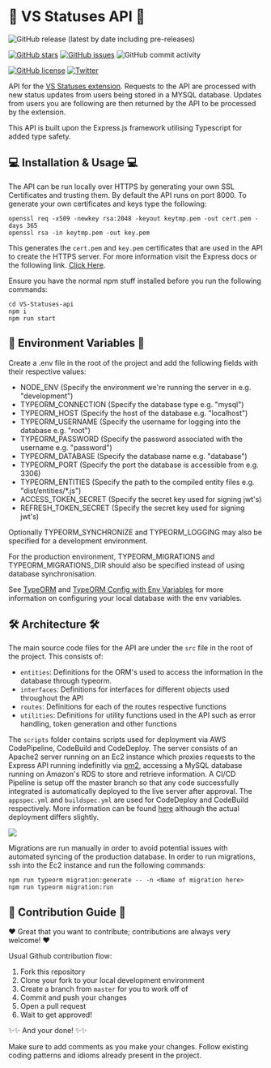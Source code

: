 # :loudspeaker: VS Statuses API :loudspeaker:
![GitHub release (latest by date including pre-releases)](https://img.shields.io/github/v/release/aleung27/VS-Statuses-api?include_prereleases)

[![GitHub stars](https://img.shields.io/github/stars/aleung27/VS-Statuses-api)](https://github.com/aleung27/VS-Statuses-api/stargazers)
[![GitHub issues](https://img.shields.io/github/issues/aleung27/VS-Statuses-api)](https://github.com/aleung27/VS-Statuses-api/issues)
![GitHub commit activity](https://img.shields.io/github/commit-activity/y/aleung27/VS-Statuses-api)

[![GitHub license](https://img.shields.io/github/license/aleung27/VS-Statuses-api)](https://github.com/aleung27/VS-Statuses-api/blob/master/LICENSE)
[![Twitter](https://img.shields.io/twitter/url?style=social&url=https%3A%2F%2Fgithub.com%2Faleung27%2FVS-Statuses-api)](https://twitter.com/intent/tweet?text=Wow:&url=https%3A%2F%2Fgithub.com%2Faleung27%2FVS-Statuses-api)

API for the [VS Statuses extension](https://github.com/aleung27/VS-Statuses). Requests to the API are processed with new status updates from users being stored in a MYSQL database. Updates from users you are following are then returned by the API to be processed by the extension.

This API is built upon the Express.js framework utilising Typescript for added type safety.  

## :computer: Installation & Usage :computer:

The API can be run locally over HTTPS by generating your own SSL Certificates and trusting them. By default the API runs on port 8000. To generate your own certificates and keys type the following:

```
openssl req -x509 -newkey rsa:2048 -keyout keytmp.pem -out cert.pem -days 365
openssl rsa -in keytmp.pem -out key.pem
```

This generates the `cert.pem` and `key.pem` certificates that are used in the API to create the HTTPS server. For more information visit the Express docs or the following link. [Click Here](https://medium.com/@nitinpatel_20236/how-to-create-an-https-server-on-localhost-using-express-366435d61f28).

Ensure you have the normal npm stuff installed before you run the following commands:

```
cd VS-Statuses-api
npm i
npm run start
```

## :evergreen_tree: Environment Variables :evergreen_tree:

Create a .env file in the root of the project and add the following fields with their respective values:

- NODE_ENV (Specify the environment we're running the server in e.g. "development")
- TYPEORM_CONNECTION (Specify the database type e.g. "mysql")
- TYPEORM_HOST (Specify the host of the database e.g. "localhost")
- TYPEORM_USERNAME (Specify the username for logging into the database e.g. "root")
- TYPEORM_PASSWORD (Specify the password associated with the username e.g. "password")
- TYPEORM_DATABASE (Specify the database name e.g. "database")
- TYPEORM_PORT (Specify the port the database is accessible from e.g. 3306)
- TYPEORM_ENTITIES (Specify the path to the compiled entity files e.g. "dist/entities/*.js") 
- ACCESS_TOKEN_SECRET (Specify the secret key used for signing jwt's)
- REFRESH_TOKEN_SECRET (Specify the secret key used for signing jwt's)

Optionally TYPEORM_SYNCHRONIZE and TYPEORM_LOGGING may also be specified for a development environment.

For the production environment, TYPEORM_MIGRATIONS and TYPEORM_MIGRATIONS_DIR should also be specified instead of using database synchronisation.

See [TypeORM](https://typeorm.io/) and [TypeORM Config with Env Variables](https://github.com/typeorm/typeorm/blob/master/docs/using-ormconfig.md#using-environment-variables) for more information on configuring your local database with the env variables.

## :hammer_and_wrench: Architecture :hammer_and_wrench:

The main source code files for the API are under the `src` file in the root of the project. This consists of:
- `entities`: Definitions for the ORM's used to access the information in the database through typeorm.
- `interfaces`: Definitions for interfaces for different objects used throughout the API
- `routes`: Definitions for each of the routes respective functions 
- `utilities`: Definitions for utility functions used in the API such as error handling, token generation and other functions

The `scripts` folder contains scripts used for deployment via AWS CodePipeline, CodeBuild and CodeDeploy. The server consists of an Apache2 server running on an Ec2 instance which proxies requests to the Express API running indefinitly via [pm2](https://github.com/Unitech/pm2), accessing a MySQL database running on Amazon's RDS to store and retrieve information. A CI/CD Pipeline is setup off the master branch so that any code successfully integrated is automatically deployed to the live server after approval. The `appspec.yml` and `buildspec.yml` are used for CodeDeploy and CodeBuild respectively. More information can be found [here](https://medium.com/dev-genius/deploy-a-reactjs-application-to-aws-ec2-instance-using-aws-codepipeline-3df5e4157028) although the actual deployment differs slightly.

![](https://miro.medium.com/max/2400/1*dJbYXNEqKxuabIUppiP5Tw.jpeg)

Migrations are run manually in order to avoid potential issues with automated syncing of the production database. In order to run migrations, ssh into the Ec2 instance and run the following commands:

```
npm run typeorm migration:generate -- -n <Name of migration here>
npm run typeorm migration:run
```

## :handshake: Contribution Guide :handshake:

:heart: Great that you want to contribute; contributions are always very welcome! :heart:

Usual Github contribution flow:
1. Fork this repository
2. Clone your fork to your local development environment
3. Create a branch from `master` for you to work off of
4. Commit and push your changes
5. Open a pull request
6. Wait to get approved!

:sparkles::sparkles: And your done! :sparkles::sparkles:

Make sure to add comments as you make your changes. Follow existing coding patterns and idioms already present in the project.
